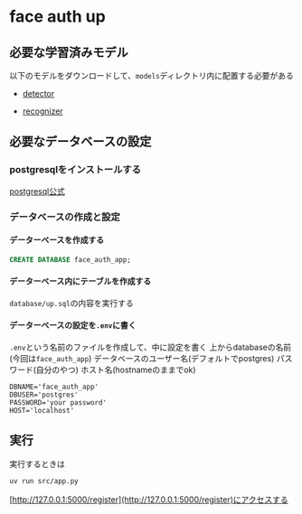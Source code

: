 # face auth up

## 必要な学習済みモデル

以下のモデルをダウンロードして、`models`ディレクトリ内に配置する必要がある

- [detector](https://github.com/ShiqiYu/libfacedetection.train/blob/master/onnx/yunet_n_320_320.onnx)

- [recognizer](https://drive.google.com/file/d/1ClK9WiB492c5OZFKveF3XiHCejoOxINW/view)

## 必要なデータベースの設定

### postgresqlをインストールする

[postgresql公式](https://www.postgresql.org/)

### データベースの作成と設定

#### データーベースを作成する

```sql
CREATE DATABASE face_auth_app;
```

#### データーベース内にテーブルを作成する

`database/up.sql`の内容を実行する

#### データーベースの設定を`.env`に書く

`.env`という名前のファイルを作成して、中に設定を書く
上からdatabaseの名前(今回は`face_auth_app`)
データベースのユーザー名(デフォルトでpostgres)
パスワード(自分のやつ)
ホスト名(hostnameのままでok)

```
DBNAME='face_auth_app'
DBUSER='postgres'
PASSWORD='your password'
HOST='localhost'
```

## 実行

実行するときは
```bash
uv run src/app.py
```

[http://127.0.0.1:5000/register](http://127.0.0.1:5000/register)にアクセスする

